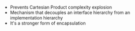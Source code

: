  - Prevents Cartesian Product complexity explosion
 - Mechanism that decouples an interface hierarchy from an implementation hierarchy
 - It's a stronger form of encapsulation

